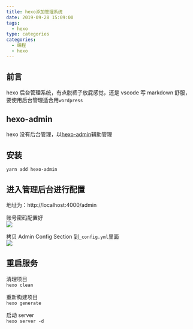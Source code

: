 ```yaml
---
title: hexo添加管理系统
date: 2019-09-28 15:09:00
tags:
  - hexo
type: categories
categories:
  - 编程
  - hexo
---
```


## 前言

hexo 后台管理系统，有点脱裤子放屁感觉，还是 vscode 写 markdown 舒服，要使用后台管理适合用`wordpress`

<!--more-->

## hexo-admin

hexo 没有后台管理，以[hexo-admin](https://github.com/jaredly/hexo-admin)辅助管理

## 安装

`yarn add hexo-admin`

## 进入管理后台进行配置

地址为：http://localhost:4000/admin

账号密码配置好  
![](/../images/hexo添加管理系统/密码.png)

拷贝 Admin Config Section 到`_config.yml`里面  
![](/../images/hexo添加管理系统/生成的配置.png)

## 重启服务

清理项目  
`hexo clean`

重新构建项目  
`hexo generate`

启动 server  
`hexo server -d`
